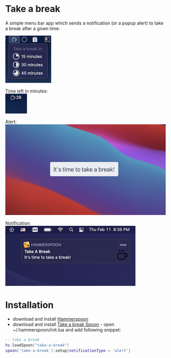 # Take a break

A simple menu bar app which sends a notification (or a popup alert) to take a break after a given time:

![menu](./screenshots/menu.png)

Time left in minutes:  
![timer](./screenshots/timer.png)

Alert:  
![alert](./screenshots/alert.png)

Notification:  
![notification](./screenshots/notification.png)

# Installation

 - download and install [Hammerspoon](https://github.com/Hammerspoon/hammerspoon/releases/latest)
  - download and install [Take a break Spoon](https://github.com/fork-my-spoons/take-a-break.spoon/raw/main/take-a-break.spoon.zip) - open ~/.hammerspoon/init.lua and add following snippet:

```lua
-- take a break
hs.loadSpoon("take-a-break")
spoon['take-a-break']:setup{notificationType = 'alert'}
```